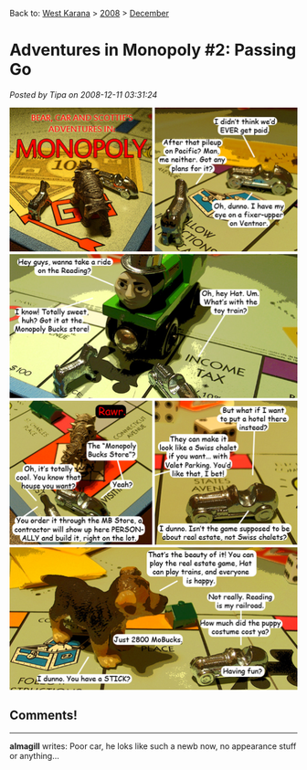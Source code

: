 Back to: [West Karana](/posts/westkarana.md) > [2008](/posts/2008/westkarana.md) > [December](./westkarana.md)
# Adventures in Monopoly #2: Passing Go

*Posted by Tipa on 2008-12-11 03:31:24*

![](../../../uploads/2008/12/moncomix2.jpg "moncomix2")

## Comments!

---

**almagill** writes: Poor car, he loks like such a newb now, no appearance stuff or anything...

